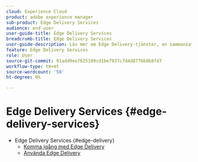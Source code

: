 ```yaml
---
cloud: Experience Cloud
product: adobe experience manager
sub-product: Edge Delivery Services
audience: end-user
user-guide-title: Edge Delivery Services
breadcrumb-title: Edge Delivery Services
user-guide-description: Läs mer om Edge Delivery-tjänster, en sammansatt uppsättning tjänster som möjliggör en snabb utvecklingsmiljö där författare snabbt kan uppdatera och publicera och nya webbplatser snabbt lanseras.
feature: Edge Delivery Services
role: User
source-git-commit: 91add9ee7625199cd1be7937c7d4d8776b8b8fd7
workflow-type: tm+mt
source-wordcount: '50'
ht-degree: 0%

---
```



# Edge Delivery Services {#edge-delivery-services}

+ Edge Delivery Services {#edge-delivery}
   + [Komma igång med Edge Delivery](/help/edge/overview.md)
   + [Använda Edge Delivery](/help/edge/using.md)

